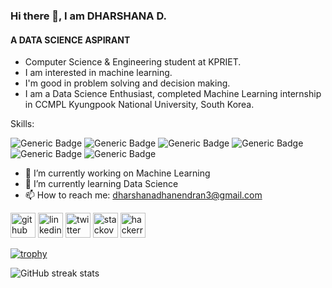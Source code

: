 ### Hi there 👋, I am DHARSHANA D.
#### A DATA SCIENCE ASPIRANT
- Computer Science & Engineering student at KPRIET.
- I am interested in machine learning.
- I'm good in  problem solving and decision making.
- I am a Data Science Enthusiast, completed  Machine Learning internship in CCMPL  Kyungpook National University, South Korea. 

Skills: 

![Generic Badge](https://img.shields.io/badge/C-00599C?style=for-the-badge&logo=c&logoColor=white)
![Generic Badge](https://img.shields.io/badge/HTML5-E34F26?style=for-the-badge&logo=html5&logoColor=white)
![Generic Badge](https://img.shields.io/badge/CSS3-1572B6?style=for-the-badge&logo=css3&logoColor=white)
![Generic Badge](https://img.shields.io/badge/Python-FFD43B?style=for-the-badge&logo=python&logoColor=blue)
![Generic Badge](https://img.shields.io/badge/Numpy-777BB4?style=for-the-badge&logo=numpy&logoColor=white)
![Generic Badge](https://img.shields.io/badge/Pandas-2C2D72?style=for-the-badge&logo=pandas&logoColor=white)



- 🔭 I’m currently working on Machine Learning 
- 🌱 I’m currently learning Data Science 
- 📫 How to reach me: dharshanadhanendran3@gmail.com 

   
   


[<img src='https://cdn.jsdelivr.net/npm/simple-icons@3.0.1/icons/github.svg' alt='github' height='40'>](https://github.com/dharshana-dhanendran)  [<img src='https://cdn.jsdelivr.net/npm/simple-icons@3.0.1/icons/linkedin.svg' alt='linkedin' height='40'>](https://www.linkedin.com/in/dharshana-d-52a7b5225/)  [<img src='https://cdn.jsdelivr.net/npm/simple-icons@3.0.1/icons/twitter.svg' alt='twitter' height='40'>](https://twitter.com/DharshanaDhan23)  [<img src='https://cdn.jsdelivr.net/npm/simple-icons@3.0.1/icons/stackoverflow.svg' alt='stackoverflow' height='40'>](https://stackoverflow.com/users/dharshana-dhanendran)  [<img src='https://cdn.jsdelivr.net/npm/simple-icons@3.0.1/icons/hackerrank.svg' alt='hackerrank' height='40'>](dharshanadhanen1)  

[![trophy](https://github-profile-trophy.vercel.app/?username=dharshana-dhanendran)](https://github.com/ryo-ma/github-profile-trophy)

![GitHub streak stats](https://streak-stats.demolab.com/?user=dharshana-dhanendran)

